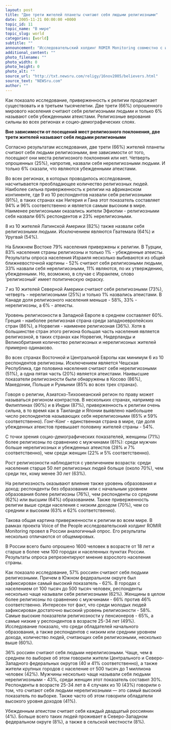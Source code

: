 ```yaml
---
layout: post
title: "Две трети жителей планеты считают себя людьми религиозными"
date: 2005-11-21 00:00:00 +0000
topic_id: 11
topic_name: "В мире"
topic_slug: world
categories: [world]
subtitle: ""
announcement: "Исследовательский холдинг ROMIR Monitoring совместно с исследовательскими компаниями других стран, входящими в состав Gallup International, принял участие в международном проекте Voice of the People-2005, который проводился в мае-июле текущего года. В общей сложности, в ходе исследования было опрошено 50 000 человек из 65 стран, мнение которых репрезентует взгляды более чем 1,3 миллиарда мирового населения."
additional_content: ""
photo_filename: ""
photo_width: 0
photo_height: 0
photo_alt: ""
source_url: "http://txt.newsru.com/religy/16nov2005/believers.html"
source_text: "NEWSru.com"
author: ""
---
```

Как показало исследование, приверженность к религии продолжает существовать и в третьем тысячелетии. Две трети (66%) опрошенного мирового населения считают себя религиозными людьми и только 6% называют себя убежденными атеистами. Религиозные верования сильны во всех регионах и социо-демографических слоях.

<strong>Вне зависимости от посещений мест религиозного поклонения, две трети жителей называют себя людьми религиоными</strong>

Согласно результатам исследования, две трети (66%) жителей планеты считают себя людьми религиозными, вне зависимости от того, посещают они места религиозного поклонения или нет. Четверть опрошенных (25%), напротив, назвали себя нерелигиозными людьми. И только 6% сказали, что являются убежденными атеистами.

Во всех регионах, в которых проводилось исследование, насчитывается преобладающее количество религиозных людей. Наиболее сильна приверженность к религии на африканском континенте, где 9 из 10 респондентов назвали себя религиозными (91%), в таких странах как Нигерия и Гана этот показатель составляет 94% и 96% соответственно и является самым высоким в мире. Наименее религиозными оказались жители Эфиопии - религиозными себя назвали 66% респондентов и 23% нерелигиозными.

8 из 10 жителей Латинской Америки (82%) также назвали себя религиозными людьми. Исключением являются Гватемала (64%) и Уругвай (54%).

На Ближнем Востоке 79% населения привержены к религии. В Турции, 83% населения страны религиозны и только 1% - убежденные атеисты. Результаты опроса населения Израиля несколько выбиваются из общей ближневосточной картины - 52% считают себя религиозными людьми, 33% назвали себя нерелигиозными, 11% являются, по их утверждению, убежденными. Но, возможно, в случае с Израилем, слово 'религиозный' имеет политическую окраску.

7 из 10 жителей Северной Америки считают себя религиозными (73%), четверть - нерелигиозными (25%) и только 1% назвались атеистами. В Канаде доля религиозного населения меньше - 58%, 33% - нерелигиозны, а 6% - атеисты.

Уровень религиозности в Западной Европе в среднем составляет 60%. Греция - наиболее религиозная страна среди западноевропейских стран (86%), а Норвегия - наименее религиозная (36%). Хотя в большинстве стран этого региона большая часть населения является религиозной, в таких странах как Норвегия, Нидерланды и Великобритания количество религиозных и нерелигиозных жителей примерно одинаково.

Во всех странах Восточной и Центральной Европы как минимум 6 из 10 респондентов религиозны. Исключением является Чешская Республика, где половина населения считают себя нерелигиозными (51%), а одна пятая часть (20%) является атеистами. Наивысшие показатели религиозности были обнаружены в Косово (86%), Македонии, Польше и Румынии (85% во всех трех странах).

Говоря о религии, Азиатско-Тихоокеанский регион по праву может называться регионом контрастов. В нескольких странах, например на Филиппинах (90%) и в Индии (87%), приверженность к религии очень сильна, в то время как в Таиланде и Японии выявлено наибольшее число респондентов называющих себя нерелигиозными (65% и 59% соответственно). Гонг-Конг - единственная страна в мире, где доля убежденных атеистов превышает половину жителей страны - 54%.

С точки зрения социо-демографических показателей, женщины (71%) более религиозны по сравнению с мужчинами (61%): среди мужчин больше нерелигиозных и убежденных атеистов (28% и 7% соответственно), чем среди женщин (22% и 5% соответственно).

Рост религиозности наблюдается с увеличением возраста: среди населения старше 50 лет религиозных людей больше (около 70%), чем среди тех, кому менее 30 лет (63%).

На религиозность оказывают влияние также уровень образования и доход: респонденты без образования или с начальным уровнем образования более религиозны (76%), чем респонденты со средним (62%) или высшим (64%) образованием. Также приверженность религии выше среди населения с низким доходом (70%), чем со средним и высоким (63% и 62% соответственно).

Такова общая картина приверженности к религии во всем мире. В рамках проекта Voice of the People исследовательский холдинг ROMIR Monitoring провел в России аналогичный опрос. Его результаты несколько отличаются от общемировых.

В России всего было опрошено 1600 человек в возрасте от 18 лет и старше в более чем 100 городах и населенных пунктах России. Результаты опроса репрезентируют мнение взрослого населения страны.

Как показало исследование, 57% россиян считают себя людьми религиозными. Причем в Южном федеральном округе был зафиксирован самый высокий показатель - 62%. В городах с населением от 100 тысяч до 500 тысяч человек, респонденты несколько чаще называли себя религиозными (62%). Женщины в целом более религиозны по сравнению с мужчинами - 66% против 46% соответственно. Интересен тот факт, что среди молодых людей зафиксирован достаточно высокий уровень религиозности - 58%. Самые высокие показатели религиозности у пенсионеров - 65%, а самые низкие у респондентов в возрасте 25-34 лет (49%). Исследование показало, что среди обладателей начального образования, а также респондентов с низким или средним уровнем дохода, количество людей, считающих себя религиозными, несколько выше (60%).

36% россиян считают себя людьми нерелигиозными. Чаще, чем в среднем по выборке об этом говорили жители Центрального и Северо-Западного федеральных округов (40 и 41% соответственно), а также жители крупных городов с население от 500 тысяч до 1 миллиона человек (42%). Мужчины несколько чаще называли себя людьми нерелигиозными - 43%, среди женщин этот показатель составил 30%. Респонденты в возрасте 25-34 лет в 4 случаях из 10 (43%) говорили о том, что считают себя людьми нерелигиозными &mdash; это самый высокий показатель по выборке. Также часто об этом говорили обладатели высокого уровня доходов (41%).

Убежденным атеистом считает себя каждый двадцатый россиянин (4%). Больше всего таких людей проживает в Северо-Западном федеральном округе (8%), а также в сельской местности (8%).
